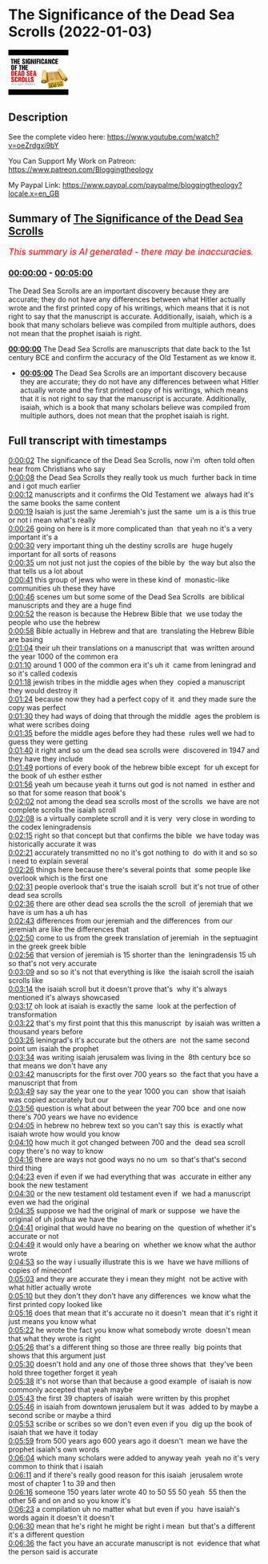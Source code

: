 # The Significance of the Dead Sea Scrolls (2022-01-03)

![alt The Significance of the Dead Sea Scrolls](lm4b5lDSJKE.jpg "The Significance of the Dead Sea Scrolls")

## Description

See the complete video here: https://www.youtube.com/watch?v=oeZrdgxi9bY

You Can Support My Work on Patreon:
https://www.patreon.com/Bloggingtheology

My Paypal Link: 
https://www.paypal.com/paypalme/bloggingtheology?locale.x=en_GB

## Summary of [The Significance of the Dead Sea Scrolls](https://www.youtube.com/watch?v=lm4b5lDSJKE)


*<span style="color:red; font-size:125%">This summary is AI generated - there may be inaccuracies</span>. [](/)*

### [00:00:00](https://www.youtube.com/watch?v=lm4b5lDSJKE&t=0) - [00:05:00](https://www.youtube.com/watch?v=lm4b5lDSJKE&t=300)

The Dead Sea Scrolls are an important discovery because they are accurate; they do not have any differences between what Hitler actually wrote and the first printed copy of his writings, which means that it is not right to say that the manuscript is accurate. Additionally, isaiah, which is a book that many scholars believe was compiled from multiple authors, does not mean that the prophet isaiah is right.

**[00:00:00](https://www.youtube.com/watch?v=lm4b5lDSJKE&t=0)** The Dead Sea Scrolls are manuscripts that date back to the 1st century BCE and confirm the accuracy of the Old Testament as we know it.
* **[00:05:00](https://www.youtube.com/watch?v=lm4b5lDSJKE&t=300)** The Dead Sea Scrolls are an important discovery because they are accurate; they do not have any differences between what Hitler actually wrote and the first printed copy of his writings, which means that it is not right to say that the manuscript is accurate. Additionally, isaiah, which is a book that many scholars believe was compiled from multiple authors, does not mean that the prophet isaiah is right.

## Full transcript with timestamps

[0:00:02](https://youtu.be/lm4b5lDSJKE?t=2) The significance of the Dead Sea Scrolls, now i'm 
often told often hear from Christians who say    
[0:00:08](https://youtu.be/lm4b5lDSJKE?t=8) the Dead Sea Scrolls they really took us much 
further back in time and i got much earlier    
[0:00:12](https://youtu.be/lm4b5lDSJKE?t=12) manuscripts and it confirms the Old Testament we 
always had it's the same books the same content    
[0:00:19](https://youtu.be/lm4b5lDSJKE?t=19) Isaiah is just the same Jeremiah's just the same 
um is a is this true or not i mean what's really    
[0:00:26](https://youtu.be/lm4b5lDSJKE?t=26) going on here is it more complicated than 
that yeah no it's a very important it's a    
[0:00:30](https://youtu.be/lm4b5lDSJKE?t=30) very important thing uh the destiny scrolls are 
huge hugely important for all sorts of reasons    
[0:00:35](https://youtu.be/lm4b5lDSJKE?t=35) um not just not just the copies of the bible by 
the way but also the that tells us a lot about    
[0:00:41](https://youtu.be/lm4b5lDSJKE?t=41) this group of jews who were in these kind of 
monastic-like communities uh these they have    
[0:00:46](https://youtu.be/lm4b5lDSJKE?t=46) scenes um but some some of the Dead Sea Scrolls 
are biblical manuscripts and they are a huge find    
[0:00:52](https://youtu.be/lm4b5lDSJKE?t=52) the reason is because the Hebrew Bible that 
we use today the people who use the hebrew    
[0:00:58](https://youtu.be/lm4b5lDSJKE?t=58) Bible actually in Hebrew and that are 
translating the Hebrew Bible are basing    
[0:01:04](https://youtu.be/lm4b5lDSJKE?t=64) their uh their translations on a manuscript that 
was written around the year 1000 of the common era    
[0:01:10](https://youtu.be/lm4b5lDSJKE?t=70) around 1 000 of the common era it's uh it 
came from leningrad and so it's called codexis  
[0:01:18](https://youtu.be/lm4b5lDSJKE?t=78) jewish tribes in the middle ages when they 
copied a manuscript they would destroy it    
[0:01:24](https://youtu.be/lm4b5lDSJKE?t=84) because now they had a perfect copy of it 
and they made sure the copy was perfect    
[0:01:30](https://youtu.be/lm4b5lDSJKE?t=90) they had ways of doing that through the middle 
ages the problem is what were scribes doing    
[0:01:35](https://youtu.be/lm4b5lDSJKE?t=95) before the middle ages before they had these 
rules well we had to guess they were getting    
[0:01:40](https://youtu.be/lm4b5lDSJKE?t=100) it right and so um the dead sea scrolls were 
discovered in 1947 and they have they include    
[0:01:49](https://youtu.be/lm4b5lDSJKE?t=109) portions of every book of the hebrew bible except 
for uh except for the book of uh esther esther    
[0:01:56](https://youtu.be/lm4b5lDSJKE?t=116) yeah um because yeah it turns out god is not named 
in esther and so that for some reason that book's    
[0:02:02](https://youtu.be/lm4b5lDSJKE?t=122) not among the dead sea scrolls most of the scrolls 
we have are not complete scrolls the isaiah scroll    
[0:02:08](https://youtu.be/lm4b5lDSJKE?t=128) is a virtually complete scroll and it is very 
very close in wording to the codex leningradensis    
[0:02:15](https://youtu.be/lm4b5lDSJKE?t=135) right so that concept but that confirms the bible 
we have today was historically accurate it was    
[0:02:21](https://youtu.be/lm4b5lDSJKE?t=141) accurately transmitted no no it's got nothing to 
do with it and so so i need to explain several    
[0:02:26](https://youtu.be/lm4b5lDSJKE?t=146) things here because there's several points that 
some people like overlook which is the first one    
[0:02:31](https://youtu.be/lm4b5lDSJKE?t=151) people overlook that's true the isaiah scroll 
but it's not true of other dead sea scrolls    
[0:02:36](https://youtu.be/lm4b5lDSJKE?t=156) there are other dead sea scrolls the the scroll 
of jeremiah that we have is um has a uh has    
[0:02:43](https://youtu.be/lm4b5lDSJKE?t=163) differences from our jeremiah and the differences 
from our jeremiah are like the differences that    
[0:02:50](https://youtu.be/lm4b5lDSJKE?t=170) come to us from the greek translation of jeremiah 
in the septuagint in the greek greek bible    
[0:02:56](https://youtu.be/lm4b5lDSJKE?t=176) that version of jeremiah is 15 shorter than the 
leningradensis 15 uh so that's not very accurate    
[0:03:09](https://youtu.be/lm4b5lDSJKE?t=189) and so so it's not that everything is like 
the isaiah scroll the isaiah scrolls like    
[0:03:14](https://youtu.be/lm4b5lDSJKE?t=194) the isaiah scroll but it doesn't prove that's 
why it's always mentioned it's always showcased    
[0:03:17](https://youtu.be/lm4b5lDSJKE?t=197) oh look at isaiah is exactly the same 
look at the perfection of transformation    
[0:03:22](https://youtu.be/lm4b5lDSJKE?t=202) that's my first point that this this manuscript 
by isaiah was written a thousand years before    
[0:03:26](https://youtu.be/lm4b5lDSJKE?t=206) leningrad's it's accurate but the others are 
not the same second point um isaiah the prophet    
[0:03:34](https://youtu.be/lm4b5lDSJKE?t=214) was writing isaiah jerusalem was living in the 
8th century bce so that means we don't have any    
[0:03:42](https://youtu.be/lm4b5lDSJKE?t=222) manuscripts for the first over 700 years so 
the fact that you have a manuscript that from    
[0:03:49](https://youtu.be/lm4b5lDSJKE?t=229) say say the year one to the year 1000 you can 
show that isaiah was copied accurately but our    
[0:03:56](https://youtu.be/lm4b5lDSJKE?t=236) question is what about between the year 700 bce 
and one now there's 700 years we have no evidence    
[0:04:05](https://youtu.be/lm4b5lDSJKE?t=245) in hebrew no hebrew text so you can't say this 
is exactly what isaiah wrote how would you know    
[0:04:10](https://youtu.be/lm4b5lDSJKE?t=250) how much it got changed between 700 and the 
dead sea scroll copy there's no way to know    
[0:04:16](https://youtu.be/lm4b5lDSJKE?t=256) there are ways not good ways no no um 
so that's that's second third thing    
[0:04:23](https://youtu.be/lm4b5lDSJKE?t=263) even if even if we had everything that was 
accurate in either any book the new testament    
[0:04:30](https://youtu.be/lm4b5lDSJKE?t=270) or the new testament old testament even if 
we had a manuscript even we had the original    
[0:04:35](https://youtu.be/lm4b5lDSJKE?t=275) suppose we had the original of mark or suppose 
we have the original of uh joshua we have the    
[0:04:41](https://youtu.be/lm4b5lDSJKE?t=281) original that would have no bearing on the 
question of whether it's accurate or not    
[0:04:49](https://youtu.be/lm4b5lDSJKE?t=289) it would only have a bearing on 
whether we know what the author wrote    
[0:04:53](https://youtu.be/lm4b5lDSJKE?t=293) so the way i usually illustrate this is we 
have we have millions of copies of mineconf  
[0:05:03](https://youtu.be/lm4b5lDSJKE?t=303) and they are accurate they i mean they might 
not be active with what hitler actually wrote    
[0:05:10](https://youtu.be/lm4b5lDSJKE?t=310) but they don't they don't have any differences 
we know what the first printed copy looked like    
[0:05:16](https://youtu.be/lm4b5lDSJKE?t=316) does that mean that it's accurate no it doesn't 
mean that it's right it just means you know what    
[0:05:22](https://youtu.be/lm4b5lDSJKE?t=322) he wrote the fact you know what somebody wrote 
doesn't mean that what they wrote is right    
[0:05:26](https://youtu.be/lm4b5lDSJKE?t=326) that's a different thing so those are three really 
big points that shows that this argument just    
[0:05:30](https://youtu.be/lm4b5lDSJKE?t=330) doesn't hold and any one of those three shows that 
they've been hold three together forget it yeah    
[0:05:38](https://youtu.be/lm4b5lDSJKE?t=338) it's not worse than that because a good example 
of isaiah is now commonly accepted that yeah maybe    
[0:05:43](https://youtu.be/lm4b5lDSJKE?t=343) the first 39 chapters of isaiah 
were written by this prophet    
[0:05:46](https://youtu.be/lm4b5lDSJKE?t=346) in isaiah from downtown jerusalem but it was 
added to by maybe a second scribe or maybe a third    
[0:05:53](https://youtu.be/lm4b5lDSJKE?t=353) scribe or scribes so we don't even even if you 
dig up the book of isaiah that we have it today    
[0:05:59](https://youtu.be/lm4b5lDSJKE?t=359) from 500 years ago 600 years ago it doesn't 
mean we have the prophet isaiah's own words    
[0:06:04](https://youtu.be/lm4b5lDSJKE?t=364) which many scholars were added to anyway yeah 
yeah no it's very common to think that i isaiah    
[0:06:11](https://youtu.be/lm4b5lDSJKE?t=371) and if there's really good reason for this isaiah 
jerusalem wrote most of chapter 1 to 39 and then    
[0:06:16](https://youtu.be/lm4b5lDSJKE?t=376) someone 150 years later wrote 40 to 50 55 50 yeah 
55 then the other 56 and on and so you know it's    
[0:06:23](https://youtu.be/lm4b5lDSJKE?t=383) a compilation uh no matter what but even if you 
have isaiah's words again it doesn't it doesn't    
[0:06:30](https://youtu.be/lm4b5lDSJKE?t=390) mean that he's right he might be right i mean 
but that's a different it's a different question    
[0:06:36](https://youtu.be/lm4b5lDSJKE?t=396) the fact you have an accurate manuscript is not 
evidence that what the person said is accurate  
